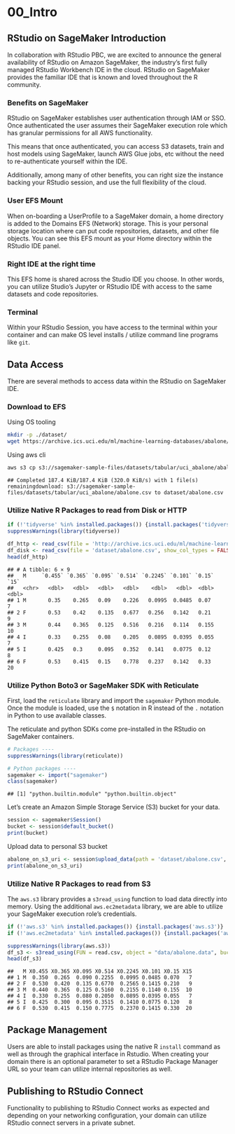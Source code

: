 00\_Intro
================

## RStudio on SageMaker Introduction

In collaboration with RStudio PBC, we are excited to announce the
general availability of RStudio on Amazon SageMaker, the industry’s
first fully managed RStudio Workbench IDE in the cloud. RStudio on
SageMaker provides the familiar IDE that is known and loved throughout
the R community.

### Benefits on SageMaker

RStudio on SageMaker establishes user authentication through IAM or SSO.
Once authenticated the user assumes their SageMaker execution role which
has granular permissions for all AWS functionality.

This means that once authenticated, you can access S3 datasets, train
and host models using SageMaker, launch AWS Glue jobs, etc without the
need to re-authenticate yourself within the IDE.

Additionally, among many of other benefits, you can right size the
instance backing your RStudio session, and use the full flexibility of
the cloud.

### User EFS Mount

When on-boarding a UserProfile to a SageMaker domain, a home directory
is added to the Domains EFS (Network) storage. This is your personal
storage location where can put code repositories, datasets, and other
file objects. You can see this EFS mount as your Home directory within
the RStudio IDE panel.

### Right IDE at the right time

This EFS home is shared across the Studio IDE you choose. In other
words, you can utilize Studio’s Jupyter or RStudio IDE with access to
the same datasets and code repositories.

### Terminal

Within your RStudio Session, you have access to the terminal within your
container and can make OS level installs / utilize command line programs
like `git`.

## Data Access

There are several methods to access data within the RStudio on SageMaker
IDE.

### Download to EFS

Using OS tooling

``` bash
mkdir -p ./dataset/
wget https://archive.ics.uci.edu/ml/machine-learning-databases/abalone/abalone.data -O ./dataset/abalone.csv
```

Using aws cli

``` bash
aws s3 cp s3://sagemaker-sample-files/datasets/tabular/uci_abalone/abalone.csv ./dataset/
```

    ## Completed 187.4 KiB/187.4 KiB (320.0 KiB/s) with 1 file(s) remainingdownload: s3://sagemaker-sample-files/datasets/tabular/uci_abalone/abalone.csv to dataset/abalone.csv

### Utilize Native R Packages to read from Disk or HTTP

``` r
if (!'tidyverse' %in% installed.packages()) {install.packages('tidyverse')}
suppressWarnings(library(tidyverse))
```

``` r
df_http <- read_csv(file = 'http://archive.ics.uci.edu/ml/machine-learning-databases/abalone/abalone.data', show_col_types = FALSE)
df_disk <- read_csv(file = 'dataset/abalone.csv', show_col_types = FALSE)
head(df_http)
```

    ## # A tibble: 6 × 9
    ##   M     `0.455` `0.365` `0.095` `0.514` `0.2245` `0.101` `0.15`  `15`
    ##   <chr>   <dbl>   <dbl>   <dbl>   <dbl>    <dbl>   <dbl>  <dbl> <dbl>
    ## 1 M       0.35    0.265   0.09    0.226   0.0995  0.0485  0.07      7
    ## 2 F       0.53    0.42    0.135   0.677   0.256   0.142   0.21      9
    ## 3 M       0.44    0.365   0.125   0.516   0.216   0.114   0.155    10
    ## 4 I       0.33    0.255   0.08    0.205   0.0895  0.0395  0.055     7
    ## 5 I       0.425   0.3     0.095   0.352   0.141   0.0775  0.12      8
    ## 6 F       0.53    0.415   0.15    0.778   0.237   0.142   0.33     20

### Utilize Python Boto3 or SageMaker SDK with Reticulate

First, load the `reticulate` library and import the `sagemaker` Python
module. Once the module is loaded, use the `$` notation in R instead of
the `.` notation in Python to use available classes.

The reticulate and python SDKs come pre-installed in the RStudio on
SageMaker containers.

``` r
# Packages ----
suppressWarnings(library(reticulate))

# Python packages ----
sagemaker <- import("sagemaker")
class(sagemaker)
```

    ## [1] "python.builtin.module" "python.builtin.object"

Let’s create an Amazon Simple Storage Service (S3) bucket for your data.

``` r
session <- sagemaker$Session()
bucket <- session$default_bucket()
print(bucket)
```

Upload data to personal S3 bucket

``` r
abalone_on_s3_uri <- session$upload_data(path = 'dataset/abalone.csv', bucket = bucket, key_prefix = 'data')
print(abalone_on_s3_uri)
```

### Utilize Native R Packages to read from S3

The `aws.s3` library provides a `s3read_using` function to load data
directly into memory. Using the additional `aws.ec2metadata` library, we
are able to utilize your SageMaker execution role’s credentials.

``` r
if (!'aws.s3' %in% installed.packages()) {install.packages('aws.s3')}
if (!'aws.ec2metadata' %in% installed.packages()) {install.packages('aws.ec2metadata')}

suppressWarnings(library(aws.s3))
df_s3 <- s3read_using(FUN = read.csv, object = "data/abalone.data", bucket = bucket)
head(df_s3)
```

    ##   M X0.455 X0.365 X0.095 X0.514 X0.2245 X0.101 X0.15 X15
    ## 1 M  0.350  0.265  0.090 0.2255  0.0995 0.0485 0.070   7
    ## 2 F  0.530  0.420  0.135 0.6770  0.2565 0.1415 0.210   9
    ## 3 M  0.440  0.365  0.125 0.5160  0.2155 0.1140 0.155  10
    ## 4 I  0.330  0.255  0.080 0.2050  0.0895 0.0395 0.055   7
    ## 5 I  0.425  0.300  0.095 0.3515  0.1410 0.0775 0.120   8
    ## 6 F  0.530  0.415  0.150 0.7775  0.2370 0.1415 0.330  20

## Package Management

Users are able to install packages using the native R `install` command
as well as through the graphical interface in Rstudio. When creating
your domain there is an optional parameter to set a RStudio Package
Manager URL so your team can utilize internal repositories as well.

## Publishing to RStudio Connect

Functionality to publishing to RStudio Connect works as expected and
depending on your networking configuration, your domain can utilize
RStudio connect servers in a private subnet.
